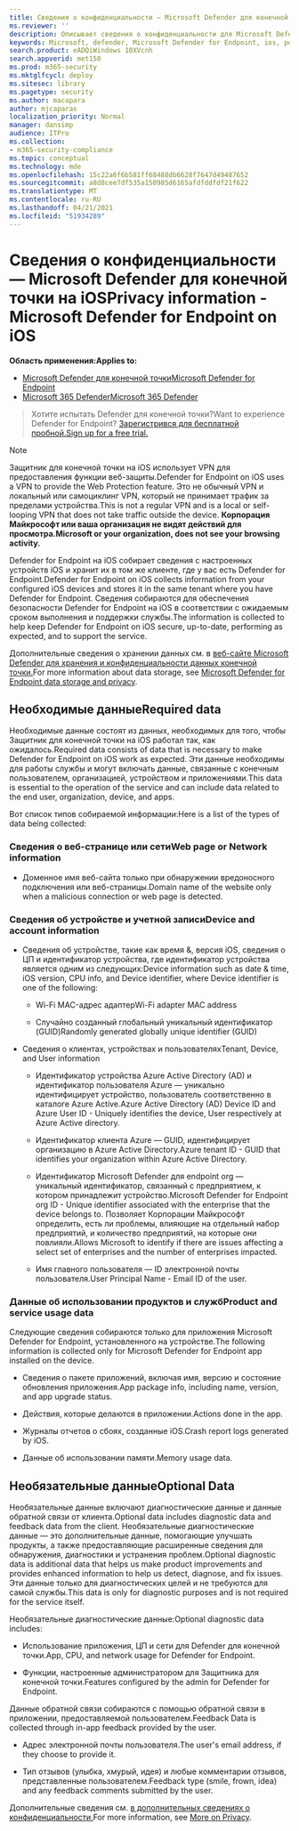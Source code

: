 ```yaml
---
title: Сведения о конфиденциальности — Microsoft Defender для конечной точки на iOS
ms.reviewer: ''
description: Описывает сведения о конфиденциальности для Microsoft Defender для конечной точки на iOS
keywords: Microsoft, defender, Microsoft Defender for Endpoint, ios, policy, overview
search.product: eADQiWindows 10XVcnh
search.appverid: met150
ms.prod: m365-security
ms.mktglfcycl: deploy
ms.sitesec: library
ms.pagetype: security
ms.author: macapara
author: mjcaparas
localization_priority: Normal
manager: dansimp
audience: ITPro
ms.collection:
- m365-security-compliance
ms.topic: conceptual
ms.technology: mde
ms.openlocfilehash: 15c22a6f6b581ff68488db6628f7647d49487652
ms.sourcegitcommit: a8d8cee7df535a150985d6165afdfddfdf21f622
ms.translationtype: MT
ms.contentlocale: ru-RU
ms.lasthandoff: 04/21/2021
ms.locfileid: "51934289"
---
```

# <a name="privacy-information---microsoft-defender-for-endpoint-on-ios"></a><span data-ttu-id="ba002-104">Сведения о конфиденциальности — Microsoft Defender для конечной точки на iOS</span><span class="sxs-lookup"><span data-stu-id="ba002-104">Privacy information - Microsoft Defender for Endpoint on iOS</span></span>

<span data-ttu-id="ba002-105">**Область применения:**</span><span class="sxs-lookup"><span data-stu-id="ba002-105">**Applies to:**</span></span>
- [<span data-ttu-id="ba002-106">Microsoft Defender для конечной точки</span><span class="sxs-lookup"><span data-stu-id="ba002-106">Microsoft Defender for Endpoint</span></span>](https://go.microsoft.com/fwlink/p/?linkid=2154037)
- [<span data-ttu-id="ba002-107">Microsoft 365 Defender</span><span class="sxs-lookup"><span data-stu-id="ba002-107">Microsoft 365 Defender</span></span>](https://go.microsoft.com/fwlink/?linkid=2118804)

> <span data-ttu-id="ba002-108">Хотите испытать Defender для конечной точки?</span><span class="sxs-lookup"><span data-stu-id="ba002-108">Want to experience Defender for Endpoint?</span></span> [<span data-ttu-id="ba002-109">Зарегистрився для бесплатной пробной.</span><span class="sxs-lookup"><span data-stu-id="ba002-109">Sign up for a free trial.</span></span>](https://www.microsoft.com/microsoft-365/windows/microsoft-defender-atp?ocid=docs-wdatp-investigateip-abovefoldlink)

> [!NOTE]
> <span data-ttu-id="ba002-110">Защитник для конечной точки на iOS использует VPN для предоставления функции веб-защиты.</span><span class="sxs-lookup"><span data-stu-id="ba002-110">Defender for Endpoint on iOS uses a VPN to provide the Web Protection feature.</span></span> <span data-ttu-id="ba002-111">Это не обычный VPN и локальный или самоциклинг VPN, который не принимает трафик за пределами устройства.</span><span class="sxs-lookup"><span data-stu-id="ba002-111">This is not a regular VPN and is a local or self-looping VPN that does not take traffic outside the device.</span></span> <span data-ttu-id="ba002-112">**Корпорация Майкрософт или ваша организация не видят действий для просмотра.**</span><span class="sxs-lookup"><span data-stu-id="ba002-112">**Microsoft or your organization, does not see your browsing activity.**</span></span>

<span data-ttu-id="ba002-113">Defender for Endpoint на iOS собирает сведения с настроенных устройств iOS и хранит их в том же клиенте, где у вас есть Defender for Endpoint.</span><span class="sxs-lookup"><span data-stu-id="ba002-113">Defender for Endpoint on iOS collects information from your configured iOS devices and stores it in the same tenant where you have Defender for Endpoint.</span></span> <span data-ttu-id="ba002-114">Сведения собираются для обеспечения безопасности Defender for Endpoint на iOS в соответствии с ожидаемым сроком выполнения и поддержки службы.</span><span class="sxs-lookup"><span data-stu-id="ba002-114">The information is collected to help keep Defender for Endpoint on iOS secure, up-to-date, performing as expected, and to support the service.</span></span>

<span data-ttu-id="ba002-115">Дополнительные сведения о хранении данных см. в [веб-сайте Microsoft Defender для хранения и конфиденциальности данных конечной точки.](data-storage-privacy.md)</span><span class="sxs-lookup"><span data-stu-id="ba002-115">For more information about data storage, see [Microsoft Defender for Endpoint data storage and privacy](data-storage-privacy.md).</span></span>

## <a name="required-data"></a><span data-ttu-id="ba002-116">Необходимые данные</span><span class="sxs-lookup"><span data-stu-id="ba002-116">Required data</span></span> 

<span data-ttu-id="ba002-117">Необходимые данные состоят из данных, необходимых для того, чтобы Защитник для конечной точки на iOS работал так, как ожидалось.</span><span class="sxs-lookup"><span data-stu-id="ba002-117">Required data consists of data that is necessary to make Defender for Endpoint on iOS work as expected.</span></span> <span data-ttu-id="ba002-118">Эти данные необходимы для работы службы и могут включать данные, связанные с конечным пользователем, организацией, устройством и приложениями.</span><span class="sxs-lookup"><span data-stu-id="ba002-118">This data is essential to the operation of the service and can include data related to the end user, organization, device, and apps.</span></span> 

<span data-ttu-id="ba002-119">Вот список типов собираемой информации:</span><span class="sxs-lookup"><span data-stu-id="ba002-119">Here is a list of the types of data being collected:</span></span> 

### <a name="web-page-or-network-information"></a><span data-ttu-id="ba002-120">Сведения о веб-странице или сети</span><span class="sxs-lookup"><span data-stu-id="ba002-120">Web page or Network information</span></span> 

- <span data-ttu-id="ba002-121">Доменное имя веб-сайта только при обнаружении вредоносного подключения или веб-страницы.</span><span class="sxs-lookup"><span data-stu-id="ba002-121">Domain name of the website only when a malicious connection or web page is detected.</span></span> 

### <a name="device-and-account-information"></a><span data-ttu-id="ba002-122">Сведения об устройстве и учетной записи</span><span class="sxs-lookup"><span data-stu-id="ba002-122">Device and account information</span></span> 

- <span data-ttu-id="ba002-123">Сведения об устройстве, такие как время &, версия iOS, сведения о ЦП и идентификатор устройства, где идентификатор устройства является одним из следующих:</span><span class="sxs-lookup"><span data-stu-id="ba002-123">Device information such as date & time, iOS version, CPU info, and Device identifier, where Device identifier is one of the following:</span></span> 

    - <span data-ttu-id="ba002-124">Wi-Fi MAC-адрес адаптер</span><span class="sxs-lookup"><span data-stu-id="ba002-124">Wi-Fi adapter MAC address</span></span> 

    - <span data-ttu-id="ba002-125">Случайно созданный глобальный уникальный идентификатор (GUID)</span><span class="sxs-lookup"><span data-stu-id="ba002-125">Randomly generated globally unique identifier (GUID)</span></span> 

- <span data-ttu-id="ba002-126">Сведения о клиентах, устройствах и пользователях</span><span class="sxs-lookup"><span data-stu-id="ba002-126">Tenant, Device, and User information</span></span> 

    - <span data-ttu-id="ba002-127">Идентификатор устройства Azure Active Directory (AD) и идентификатор пользователя Azure — уникально идентифицирует устройство, пользователь соответственно в каталоге Azure Active.</span><span class="sxs-lookup"><span data-stu-id="ba002-127">Azure Active Directory (AD) Device ID and Azure User ID - Uniquely identifies the device, User respectively at Azure Active directory.</span></span> 

    - <span data-ttu-id="ba002-128">Идентификатор клиента Azure — GUID, идентифицирует организацию в Azure Active Directory.</span><span class="sxs-lookup"><span data-stu-id="ba002-128">Azure tenant ID - GUID that identifies your organization within Azure Active Directory.</span></span> 

    - <span data-ttu-id="ba002-129">Идентификатор Microsoft Defender для endpoint org — уникальный идентификатор, связанный с предприятием, к котором принадлежит устройство.</span><span class="sxs-lookup"><span data-stu-id="ba002-129">Microsoft Defender for Endpoint org ID - Unique identifier associated with the enterprise that the device belongs to.</span></span> <span data-ttu-id="ba002-130">Позволяет Корпорации Майкрософт определить, есть ли проблемы, влияющие на отдельный набор предприятий, и количество предприятий, на которые они повлияли.</span><span class="sxs-lookup"><span data-stu-id="ba002-130">Allows Microsoft to identify if there are issues affecting a select set of enterprises and the number of enterprises impacted.</span></span> 

    - <span data-ttu-id="ba002-131">Имя главного пользователя — ID электронной почты пользователя.</span><span class="sxs-lookup"><span data-stu-id="ba002-131">User Principal Name - Email ID of the user.</span></span> 

### <a name="product-and-service-usage-data"></a><span data-ttu-id="ba002-132">Данные об использовании продуктов и служб</span><span class="sxs-lookup"><span data-stu-id="ba002-132">Product and service usage data</span></span> 

<span data-ttu-id="ba002-133">Следующие сведения собираются только для приложения Microsoft Defender for Endpoint, установленного на устройстве.</span><span class="sxs-lookup"><span data-stu-id="ba002-133">The following information is collected only for Microsoft Defender for Endpoint app installed on the device.</span></span> 

- <span data-ttu-id="ba002-134">Сведения о пакете приложений, включая имя, версию и состояние обновления приложения.</span><span class="sxs-lookup"><span data-stu-id="ba002-134">App package info, including name, version, and app upgrade status.</span></span> 

- <span data-ttu-id="ba002-135">Действия, которые делаются в приложении.</span><span class="sxs-lookup"><span data-stu-id="ba002-135">Actions done in the app.</span></span> 

- <span data-ttu-id="ba002-136">Журналы отчетов о сбоях, созданные iOS.</span><span class="sxs-lookup"><span data-stu-id="ba002-136">Crash report logs generated by iOS.</span></span> 

- <span data-ttu-id="ba002-137">Данные об использовании памяти.</span><span class="sxs-lookup"><span data-stu-id="ba002-137">Memory usage data.</span></span> 

## <a name="optional-data"></a><span data-ttu-id="ba002-138">Необязательные данные</span><span class="sxs-lookup"><span data-stu-id="ba002-138">Optional Data</span></span> 

<span data-ttu-id="ba002-139">Необязательные данные включают диагностические данные и данные обратной связи от клиента.</span><span class="sxs-lookup"><span data-stu-id="ba002-139">Optional data includes diagnostic data and feedback data from the client.</span></span> <span data-ttu-id="ba002-140">Необязательные диагностические данные — это дополнительные данные, помогающие улучшать продукты, а также предоставляющие расширенные сведения для обнаружения, диагностики и устранения проблем.</span><span class="sxs-lookup"><span data-stu-id="ba002-140">Optional diagnostic data is additional data that helps us make product improvements and provides enhanced information to help us detect, diagnose, and fix issues.</span></span> <span data-ttu-id="ba002-141">Эти данные только для диагностических целей и не требуются для самой службы.</span><span class="sxs-lookup"><span data-stu-id="ba002-141">This data is only for diagnostic purposes and is not required for the service itself.</span></span> 

<span data-ttu-id="ba002-142">Необязательные диагностические данные:</span><span class="sxs-lookup"><span data-stu-id="ba002-142">Optional diagnostic data includes:</span></span> 

- <span data-ttu-id="ba002-143">Использование приложения, ЦП и сети для Defender для конечной точки.</span><span class="sxs-lookup"><span data-stu-id="ba002-143">App, CPU, and network usage for Defender for Endpoint.</span></span> 

- <span data-ttu-id="ba002-144">Функции, настроенные администратором для Защитника для конечной точки.</span><span class="sxs-lookup"><span data-stu-id="ba002-144">Features configured by the admin for Defender for Endpoint.</span></span> 

<span data-ttu-id="ba002-145">Данные обратной связи собираются с помощью обратной связи в приложении, предоставляемой пользователем.</span><span class="sxs-lookup"><span data-stu-id="ba002-145">Feedback Data is collected through in-app feedback provided by the user.</span></span> 

- <span data-ttu-id="ba002-146">Адрес электронной почты пользователя.</span><span class="sxs-lookup"><span data-stu-id="ba002-146">The user's email address, if they choose to provide it.</span></span>

- <span data-ttu-id="ba002-147">Тип отзывов (улыбка, хмурый, идея) и любые комментарии отзывов, представленные пользователем.</span><span class="sxs-lookup"><span data-stu-id="ba002-147">Feedback type (smile, frown, idea) and any feedback comments submitted by the user.</span></span> 

<span data-ttu-id="ba002-148">Дополнительные сведения см. [в дополнительных сведениях о конфиденциальности.](https://aka.ms/mdatpiosprivacystatement)</span><span class="sxs-lookup"><span data-stu-id="ba002-148">For more information, see [More on Privacy](https://aka.ms/mdatpiosprivacystatement).</span></span>


